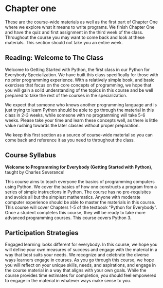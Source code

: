 # Chapter one

These are the course-wide materials as well as the first part of Chapter One where we explore what it means to write 
programs. We finish Chapter One and have the quiz and first assignment in the third week of the class. Throughout the 
course you may want to come back and look at these materials. This section should not take you an entire week.

## Reading: Welcome to The Class

Welcome to Getting Started with Python, the first class in our Python for Everybody Specialization.  We have built this 
class specifically for those with no prior programming experience.   With a relatively simple book, and basic exercises 
that focus on the core concepts of programming, we hope that you will gain a solid understanding of the topics in this 
course and be well prepared to take the rest of the courses in the specialization.

We expect that someone who knows another programming language and is just trying to learn Python should be able 
to go through the material in this class in 2-3 weeks, while someone with no programming will take 5-6 weeks.  Please 
take your time and learn these concepts well, as there is little value rushing towards the later classes without proper 
preparation.

We keep this first section as a source of course-wide material so you can come back and reference it as you need to 
throughout the class.

## Course Syllabus

**Welcome to Programming for Everybody (Getting Started with Python)**, taught by Charles Severance!

This course aims to teach everyone the basics of programming computers using Python. We cover the basics of how 
one constructs a program from a series of simple instructions in Python.  The course has no pre-requisites and avoids 
all but the simplest mathematics. Anyone with moderate computer experience should be able to master the materials 
in this course. This course will cover Chapters 1-5 of the textbook “Python for Everybody”.  Once a student completes 
this course, they will be ready to take more advanced programming courses. This course covers Python 3.

## Participation Strategies

Engaged learning looks different for everybody. In this course, we hope you will define your own measures of success 
and engage with the material in a way that best suits your needs. We recognize and celebrate the diverse ways learners 
engage in courses. As you go through this course, we hope you will reflect on your unique skills, needs, and aspirations, 
and engage in the course material in a way that aligns with your own goals. While the course provides time estimates 
for completion, you should feel empowered to engage in the material in whatever ways make sense to you.
